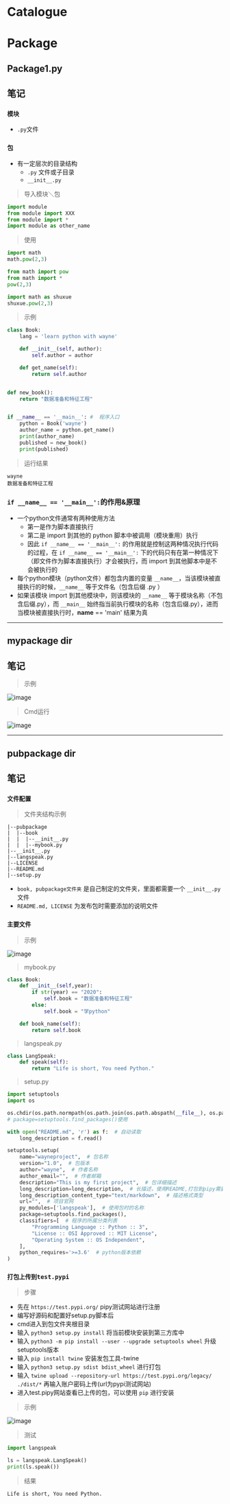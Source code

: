 # Catalogue

# Package
## Package1.py
## 笔记
### `模块`
- `.py`文件
### `包`
- 有一定层次的目录结构
    - `.py` 文件或子目录
    - `__init__.py`
> 导入模块＼包
```python
import module
from module import XXX
from module import *
import module as other_name
```
> 使用
```python
import math
math.pow(2,3)
```
```python
from math import pow
from math import *
pow(2,3)
```
```python
import math as shuxue
shuxue.pow(2,3)
```
> 示例
```python
class Book:
    lang = 'learn python with wayne'

    def __init__(self, author):
        self.author = author

    def get_name(self):
        return self.author


def new_book():
    return "数据准备和特征工程"


if __name__ == '__main__': #  程序入口
    python = Book('wayne')
    author_name = python.get_name()
    print(author_name)
    published = new_book()
    print(published)

```
> 运行结果
```
wayne
数据准备和特征工程
```
### `if __name__ == '__main__':`的作用&原理
- 一个python文件通常有两种使用方法
    - 第一是作为脚本直接执行
    - 第二是 import 到其他的 python 脚本中被调用（模块重用）执行
    - 因此 `if __name__ == '__main__':` 的作用就是控制这两种情况执行代码的过程，在 `if __name__ == '__main__':` 下的代码只有在第一种情况下（即文件作为脚本直接执行）才会被执行，而 import 到其他脚本中是不会被执行的
- 每个python模块（python文件）都包含内置的变量 `__name__`，当该模块被直接执行的时候，`__name__` 等于文件名（包含后缀 .py ）
- 如果该模块 import 到其他模块中，则该模块的 `__name__` 等于模块名称（不包含后缀.py），而 `__main__` 始终指当前执行模块的名称（包含后缀.py），进而当模块被直接执行时，__name__ == 'main' 结果为真
***
## mypackage dir
## 笔记
> 示例

![image](https://github.com/WayneGreat/Python_Learning/blob/master/Python%E5%B8%B8%E7%94%A8%E6%A8%A1%E5%9D%97/Image/%E5%8C%85%E7%BB%93%E6%9E%84.png)

> Cmd运行

![image](https://github.com/WayneGreat/Python_Learning/blob/master/Python%E5%B8%B8%E7%94%A8%E6%A8%A1%E5%9D%97/Image/cmd%E6%BC%94%E7%A4%BA.png)
***
## pubpackage dir
## 笔记
### `文件配置`
> 文件夹结构示例  
```
|--pubpackage
|  |--book
|  |  |--__init__.py
|  |  |--mybook.py
|--__init__.py
|--langspeak.py
|--LICENSE
|--README.md
|--setup.py
```
- `book, pubpackage文件夹` 是自己制定的文件夹，里面都需要一个 `__init__.py` 文件
- `README.md, LICENSE` 为发布包时需要添加的说明文件   

### `主要文件`  
> 示例

![image](https://github.com/WayneGreat/Python_Learning/blob/master/Python%E5%B8%B8%E7%94%A8%E6%A8%A1%E5%9D%97/Image/pubpackage.png)

> mybook.py  
```python
class Book:
    def __init__(self,year):
        if str(year) == "2020":
            self.book = "数据准备和特征工程"
        else:
            self.book = "学python"

    def book_name(self):
        return self.book

```
> langspeak.py
```python
class LangSpeak:
    def speak(self):
        return "Life is short, You need Python."

```
> setup.py
```python
import setuptools
import os

os.chdir(os.path.normpath(os.path.join(os.path.abspath(__file__), os.pardir)))
# package=setuptools.find_packages()使用

with open("README.md", 'r') as f:  # 自动读取
    long_description = f.read()

setuptools.setup(
    name="wayneproject",  # 包名称
    version="1.0",  # 包版本
    author="wayne",  # 作者名称
    author_email="",  # 作者邮箱
    description="This is my first project",  # 包详细描述
    long_description=long_description,  # 长描述，使用README,打包到pipy需要
    long_description_content_type="text/markdown",  # 描述格式类型
    url="",  # 项目官网
    py_modules=['langspeak'],  # 使用包时的名称
    package=setuptools.find_packages(),
    classifiers=[  # 程序的所属分类列表
        "Programming Language :: Python :: 3",
        "License :: OSI Approved :: MIT License",
        "Operating System :: OS Independent",
    ],
    python_requires='>=3.6'  # python版本依赖
)

```
### `打包上传到test.pypi`  

> 步骤
- 先在 `https://test.pypi.org/` pipy测试网站进行注册
- 编写好源码和配置好setup.py脚本后
- cmd进入到包文件夹根目录
- 输入 `python3 setup.py install` 将当前模块安装到第三方库中 
- 输入 `python3 -m pip install --user --upgrade setuptools wheel` 升级setuptools版本
- 输入 `pip install twine` 安装发包工具-twine
- 输入 `python3 setup.py sdist bdist_wheel` 进行打包
- 输入 `twine upload --repository-url https://test.pypi.org/legacy/ ./dist/*` 再输入账户密码上传(url为pypi测试网站)
- 进入test.pipy网站查看已上传的包，可以使用 `pip` 进行安装
> 示例

![image](https://github.com/WayneGreat/Python_Learning/blob/master/Python%E5%B8%B8%E7%94%A8%E6%A8%A1%E5%9D%97/Image/pypi.png)

> 测试
```python
import langspeak

ls = langspeak.LangSpeak()
print(ls.speak())
```
> 结果
```
Life is short, You need Python.
```

